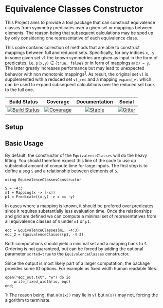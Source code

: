 Equivalence Classes Constructor
===========

This Project aims to provide a tool package that can construct equivalence classes from symmetry predicates over
a given set or mappings between elements.
The reason being that subsequent calculations may be sped up by only considering one representative of each
equivalence class.

This code contains collection of methods that are able to construct mappings between full and reduced sets. 
Specifically, for any indices `x, y` in some given set `vl` the known symmetries are given as input in the 
form of predicates, i.e. `p(x,y)` &#8712; `{true, false}` or in form of mappings `m(x) = y`.
The latter greatly increases performance but may lead to unexpected behavior with non monotonic mappings<sup>[1](#footnote1)</sup>. 
As result, the original set `vl` is supplemented with a reduced set `vl_red` and a mapping `expand_vl` which
can be used to expand subsequent calculations over the reduced set back to the full one.


|     Build Status    |      Coverage      |  Documentation |      Social    |
| ------------------- |:------------------:| :-------------:| :-------------:|
| [![Build Status](https://github.com/Atomtomate/EquivalenceClassesConstructor.jl/workflows/CI/badge.svg)](https://github.com/Atomtomate/EquivalenceClassesConstructor.jl/actions) | [![Coverage](https://codecov.io/gh/Atomtomate/EquivalenceClassesConstructor.jl/branch/main/graph/badge.svg)](https://codecov.io/gh/Atomtomate/EquivalenceClassesConstructor.jl) | [![Stable](https://img.shields.io/badge/docs-stable-blue.svg)](https://Atomtomate.github.io/EquivalenceClassesConstructor.jl/stable) |[![Gitter](https://badges.gitter.im/JuliansBastelecke/EquivalenceClasses.svg)](https://gitter.im/JuliansBastelecke/EquivalenceClasses?utm_source=badge&utm_medium=badge&utm_campaign=pr-badge) |


Setup
-----------




Basic Usage
-----------

By default, the constructor of the `EquivalenceClasses` will do the heavy lifting. You should therefore expect 
this line of the code to use up substential amount of compute time for large inputs.
The first step is to define a seg `S` and a relationship between elements of `S`.

```
using EquivalenceClassesConstructor

S = -4:3
m1 = Mapping(x -> [-x])
p1 = Predicate((x,y) -> x == -y)
```
In cases where a mapping is known, it should be prefered over predicates since it requires substantially less evaluation time.
Once the relationships and grid are defined we can compute a minimal set of representatives from all equivalence classes of `S`
under `m1` or `p1`.
```
eqc = EquivalenceClasses(m1, -4:3)
eqc_2 = EquivalenceClasses(p1, -4:3)
```
Both computations should yield a minimal set and a mapping back to `S`.
Ordering is not guaranteed, but can be forced by adding the optional parameter `sorted=true` to the `EquivalenceClasses`
constructor.

Since the output is most likely part of a larger computation, the package provides some IO options. For example as fixed width
human readable files.
```
open("eqc_out.txt", "w") do io
    write_fixed_width(io, eqc)
end;
```



<a name="footnote1">1</a>: The reason being, that `m(m(x))` may lie in `vl` but `m(x))` may not, forcing the algorithm to terminate.
